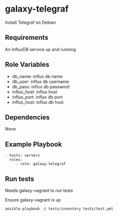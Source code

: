 galaxy-telegraf
===============

Install Telegraf on Debian

Requirements
------------

An InfluxDB service up and running

Role Variables
--------------

- db_name: influx db name
- db_user: influx db username
- db_pass: influx db password
- influx_host: influx host
- influx_port: influx db port
- influx_host: influx db host

Dependencies
------------

None

Example Playbook
----------------

    - hosts: servers
      roles:
         - role: galaxy-telegraf

Run tests
---------

Needs galaxy-vagrant to run tests

Ensure galaxy-vagrant is up

    ansible-playbook -i tests/inventory tests/test.yml

